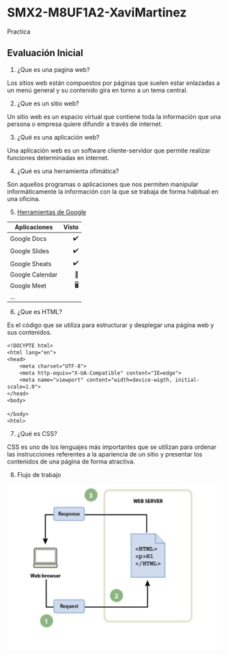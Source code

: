 # SMX2-M8UF1A2-XaviMartinez
Practica

## Evaluación Inicial

1. ¿Que es una pagina web?

Los sitios web están compuestos por páginas que suelen estar enlazadas a un menú general y su contenido gira en torno a un tema central.

2. ¿Que es un sitio web?

Un sitio web es un espacio virtual que contiene toda la información que una persona o empresa quiere difundir a través de internet. 

3. ¿Qué es una aplicación web?

Una aplicación web es un software cliente-servidor que permite realizar funciones determinadas en internet.

4. ¿Qué es una herramienta ofimática?

Son aquellos programas o aplicaciones que nos permiten manipular informáticamente la información con la que se trabaja de forma habitual en una oficina.

5. [Herramientas de Google](https://www.jivochat.es/blog/herramientas/mejores-herramientas-de-google.html)

|Aplicaciones |Visto |
|----------|----------:|
|Google Docs |✔️|
|Google Slides |✔️|
|Google Sheats |✔️|
|Google Calendar |📅|
|Google Meet |🖥️|
|... | |...|

6. ¿Que es HTML?

 Es el código que se utiliza para estructurar y desplegar una página web y sus contenidos. 

```
<!DOCYPTE html>
<html lang="en">
<head>
    <meta charset="UTF-8">
    <meta http-equiv="X-UA-Compatible" content="IE=edge">
    <meta name="viewport" content="width=device-wigth, initial-scale=1.0">
</head>
<body>

</body>
<html>
```
7. ¿Qué es CSS?

CSS es uno de los lenguajes más importantes que se utilizan para ordenar las instrucciones referentes a la apariencia de un sitio y presentar los contenidos de una página de forma atractiva.

8. Flujo de trabajo

![U+200E](https://github.com/xavimartinezbou8/SMX2-M8UF1A2-XaviMartinez/blob/main/foto.jpg "imagen")

